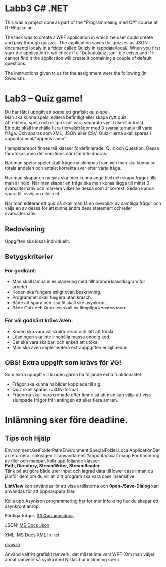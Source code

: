 # Labb3 C# .NET

This was a project done as part of the "Programmering med C#" course at IT-Högskolan.

The task was to create a WPF application in which the user could create and play through quizzes. The application saves the quizzes as JSON documents localy in a folder called Quizly in /appdata/local/. When you first start the application it will check if a "DefaultQuiz.json" file exists and if it cannot find it the application will create it containing a couple of default questions. 

The instructions given to us for the assignment were the following (in Swedish):

# Lab3 – Quiz game!

Du har fått i uppgift att skapa ett grafiskt quiz-spel.</br>
Man ska kunna spela, editera befintligt eller skapa nytt quiz.</br>
Att editera, spela och skapa skall vara separata vyer (UserControls).</br>
Ett quiz skall innehålla flera flervalsfrågor med 3 svarsalternativ till varje fråga. Och sparas som XML, JSON eller CSV. Quiz-filerna skall sparas i appdata/local/"appens namn" 

I templaterepot finnes två klasser fördefinierade, Quiz och Question. Dessa får utökas men det som finns där i får inte ändras.

När man spelar spelet skall frågorna slumpas fram och man ska kunna se totala andelen och antalet korrekta svar efter varje fråga.

När man skapar en ny quiz ska man kunna ange titel och skapa frågor tills man är nöjd. När man skapar en fråga ska man kunna lägga till minst 3 svarsalternativ och markera vilket av dessa som är korrekt. Sedan kunna spara till csv/json eller xml.

När man editerar ett quiz så skall man få en överblick av samtliga frågor och välja en av dessa för att kunna ändra dess statement och/eller svarsalternativ.

## Redovisning
Uppgiften ska lösas individuellt. 

## Betygskriterier 
### För godkänt:
* Man skall lämna in en planering med tillhörande klassdiagram för arbetet.
* Koden ska fungera enligt ovan beskrivning.
* Programmet skall fungera utan krasch.
* Både att spara och läsa fil skall ske asynkront.
* Både Quiz och Question skall ha lämpliga konstruktorer.
### För väl godkänt krävs även:
* Koden ska vara väl strukturerad och lätt att förstå
* Lösningen ska inte innehålla massa onödig kod.
* Det ska vara skalbart och enkelt att utöka.
* Man ska även implementera extrauppgiften enligt nedan. 

## OBS! Extra uppgift som krävs för VG! 

Som extra uppgift vill kunden gärna ha följande extra funktionalitet:

* Frågor ska kunna ha bilder kopplade till sig.
* Quiz skall sparas i JSON-format.
* Frågorna skall vara ordnade efter ämne så att man kan välja att visa slumpade frågor från antingen ett eller flera ämnen.

# Inlämning sker före deadline.

## Tips och Hjälp

Environment.GetFolderPath(Environment.SpecialFolder.LocalApplicationData)
returnerar sökvägen till användarens ‘/appdata/local’ mapp
För hantering av filer och mappar, kolla upp följande klasser:<br>
**Path, Directory, StreamWriter, StreamReader**<br>
Tänk på att göra både user input och lagrad data till lower case innan du jämför
dem om du vill att ditt program ska vara case insensitive.

**ListView** kan användas för att visa ordlistorna och **Open-/Save-Dialog** kan användas för att öppna/spara filer. 

Kolla upp Asynkron programmering [här](https://docs.microsoft.com/en-us/dotnet/api/system.action-1?view=net-5.0) för mer info kring hur du skapar ett asynkront anrop.

Färdiga frågor: [35 Quiz questions](https://www.welovequizzes.com/multiple-choice-quiz-questions-and-answers/)

JSON: [MS Docs Json](https://docs.microsoft.com/en-us/dotnet/standard/serialization/system-text-json-how-to?pivots=dotnet-5-0)

XML: [MS Docs XML in .net](https://docs.microsoft.com/en-us/dotnet/api/system.xml.xmldocument?view=net-5.0)

[draw.io](https://app.diagrams.net/)

Använd valfritt grafiskt ramverk, det måste inte vara WPF (Om man väljer annat ramverk så synka med Niklas hur inlämning sker.)
